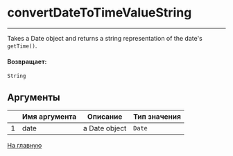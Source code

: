 # convertDateToTimeValueString

---

Takes a Date object and returns a string representation of the date's `getTime()`.

#### Возвращает:

`String`

## Аргументы

|  | Имя аргумента | Описание | Тип значения |
| --- | --- | --- | --- |
| 1 | date | a Date object | `Date` |



[На главную](./ecmfunctions/)
